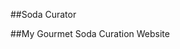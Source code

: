 ##Soda Curator
<!-- [ ![Codeship Status for percipio7/sodacurator.io](https://codeship.com/projects/918b93e0-2107-0134-24e8-6a7a2fea738b/status?branch=master)](https://codeship.com/projects/160847) -->
##My Gourmet Soda Curation Website
